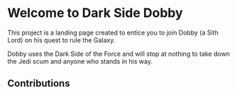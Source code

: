 # Welcome to Dark Side Dobby

This project is a landing page created to entice you to join Dobby (a Sith Lord) on his quest to rule the Galaxy.

Dobby uses the Dark Side of the Force and will stop at nothing to take down the Jedi scum and anyone who stands in his way.

## Contributions